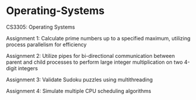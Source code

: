 # Operating-Systems
CS3305: Operating Systems

Assignment 1: Calculate prime numbers up to a specified maximum, utilizing process parallelism for efficiency

Assignment 2: Utilize pipes for bi-directional communication between parent and child processes to perform large integer multiplication on two 4-digit integers

Assignment 3: Validate Sudoku puzzles using multithreading

Assignment 4: Simulate multiple CPU scheduling algorithms
